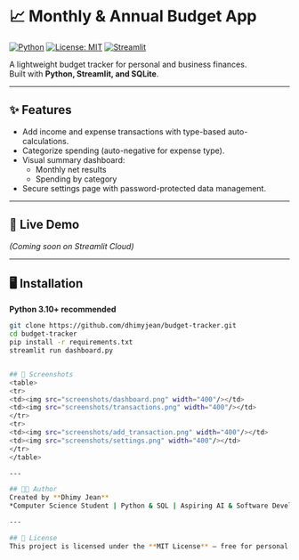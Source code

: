 # 📈 Monthly & Annual Budget App

[![Python](https://img.shields.io/badge/python-3.10%2B-blue)](https://www.python.org/)
[![License: MIT](https://img.shields.io/badge/License-MIT-yellow.svg)](LICENSE)
[![Streamlit](https://static.streamlit.io/badges/streamlit_badge_black_white.svg)](https://streamlit.io)

A lightweight budget tracker for personal and business finances.  
Built with **Python, Streamlit, and SQLite**.

---

## ✨ Features
- Add income and expense transactions with type-based auto-calculations.
- Categorize spending (auto-negative for expense type).
- Visual summary dashboard:
  - Monthly net results
  - Spending by category
- Secure settings page with password-protected data management.

---

## 🚀 Live Demo
*(Coming soon on Streamlit Cloud)*

---

## 🖥️ Installation
**Python 3.10+ recommended**
```bash
git clone https://github.com/dhimyjean/budget-tracker.git
cd budget-tracker
pip install -r requirements.txt
streamlit run dashboard.py


## 📸 Screenshots
<table>
<tr>
<td><img src="screenshots/dashboard.png" width="400"/></td>
<td><img src="screenshots/transactions.png" width="400"/></td>
</tr>
<tr>
<td><img src="screenshots/add_transaction.png" width="400"/></td>
<td><img src="screenshots/settings.png" width="400"/></td>
</tr>
</table>

---

## 👨‍💻 Author
Created by **Dhimy Jean**  
*Computer Science Student | Python & SQL | Aspiring AI & Software Developer*

---

## 📄 License
This project is licensed under the **MIT License** – free for personal and commercial use.
